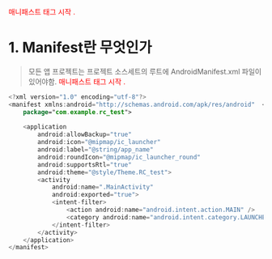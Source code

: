 <span style="color:red">매니패스트 태그 시작 .</span> 
# 1. Manifest란 무엇인가
> 모든 앱 프로젝트는 프로젝트 소스세트의 루트에 AndroidManifest.xml 파일이 있어야함. <span style="color:red">매니패스트 태그 시작 .</span> 

```Kotlin
<?xml version="1.0" encoding="utf-8"?>
<manifest xmlns:android="http://schemas.android.com/apk/res/android"  <span style="color:yellow">매니패스트 태그 시작 .</span> 
    package="com.example.rc_test">
    
    <application
        android:allowBackup="true" 
        android:icon="@mipmap/ic_launcher"
        android:label="@string/app_name"
        android:roundIcon="@mipmap/ic_launcher_round"
        android:supportsRtl="true"
        android:theme="@style/Theme.RC_test">
        <activity
            android:name=".MainActivity"
            android:exported="true">
            <intent-filter>
                <action android:name="android.intent.action.MAIN" />
                <category android:name="android.intent.category.LAUNCHER" />
            </intent-filter>
        </activity>
    </application>
</manifest>
```
